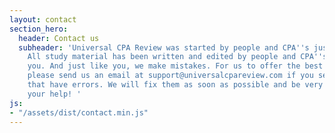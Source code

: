 ```yaml
---
layout: contact
section_hero:
  header: Contact us
  subheader: 'Universal CPA Review was started by people and CPA''s just like you.
    All study material has been written and edited by people and CPA''s just like
    you. And just like you, we make mistakes. For us to offer the best product possible,
    please send us an email at support@universalcpareview.com if you see any questions
    that have errors. We will fix them as soon as possible and be very grateful for
    your help! '
js:
- "/assets/dist/contact.min.js"
---
```

